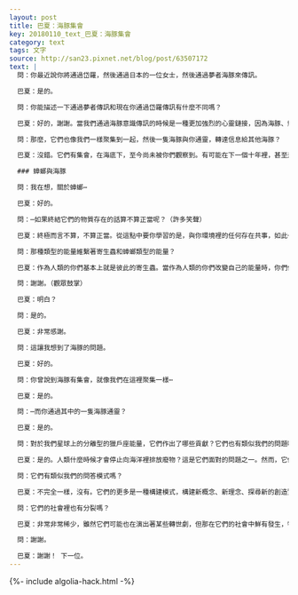 ```yaml
---
layout: post
title: 巴夏：海豚集會
key: 20180110_text_巴夏：海豚集會
category: text
tags: 文字
source: http://san23.pixnet.net/blog/post/63507172
text: |
  問：你最近說你將通過岱羅，然後通過日本的一位女士，然後通過夢者海豚來傳訊。

  巴夏：是的。

  問：你能描述一下通過夢者傳訊和現在你通過岱羅傳訊有什麼不同嗎？

  巴夏：好的，謝謝。當我們通過海豚意識傳訊的時候是一種更加強烈的心靈鏈接，因為海豚、鯨類、鯨魚，要比地球上的人類更加習慣於心電感應交流。所以，連接起來快得多，信息傳遞起來有效得多，其他鯨類從夢者海豚那裡接收到的信息要更加的密集。不過我們在這裡要談的是通過一隻海豚向其他鯨類傳遞信息，並最終與它們合作，在將來等你們學會如何與鯨類交流時，將信息從鯨類傳遞給人類。

  問：那麼，它們也像我們一樣聚集到一起，然後一隻海豚與你通靈，轉達信息給其他海豚？

  巴夏：沒錯。它們有集會，在海底下，至今尚未被你們觀察到。有可能在下一個十年裡，甚至是七年內，你們會發現一個這樣的集會；那時你們會震驚於海豚擁有這樣的社會結構，這是你們以前從未發現的。但它們經常舉行這類集會，不單單是為了我們與它們交流的目的，也為了許多其他的目的，你們對它們的社會以及它們的認知方式還有許多要瞭解的。但是你們將來會發現這些集會的，當它們允許你們發現的時候。

  ### 蟑螂與海豚

  問：我在想，關於蟑螂⋯

  巴夏：好的。

  問：⋯如果終結它們的物質存在的話算不算正當呢？（許多笑聲）

  巴夏：終極而言不算，不算正當。從這點中要你學習的是，與你環境裡的任何存在共事，如此一切才能和諧、同步性地協作，你在你需要在的地方，它們在它們需要在的地方。認識到彼此都在為整體的環境做著貢獻；你總是在正確的時間出現在正確的地點；你們永遠都不必發生內部之間的衝突。

  問：那種類型的能量維繫著寄生蟲和蟑螂類型的能量？

  巴夏：作為人類的你們基本上就是彼此的寄生蟲。當作為人類的你們改變自己的能量時，你們便會看見地球上所有動物的改變，因為它們基本上是在反映你們的寄生性和掠食性。獅子與綿羊共臥的理念就是一個直接的像徵性原型喻示，當你們馴服了自己能量中的好戰、衝突、掠食性，那麼這一點會在整個自然界反映出來，包括蟑螂在內。

  問：謝謝。（觀眾鼓掌）

  巴夏：明白？

  問：是的。

  巴夏：非常感謝。

  問：這讓我想到了海豚的問題。

  巴夏：好的。

  問：你曾說到海豚有集會，就像我們在這裡聚集一樣⋯

  巴夏：是的。

  問：⋯而你通過其中的一隻海豚通靈？

  巴夏：是的。

  問：對於我們星球上的分離型的獵戶座能量，它們作出了哪些貢獻？它們也有類似我們的問題嗎？⋯如我們集體性的恐懼，對不夠的恐懼，它們有問題要面對嗎？它們面對的問題是什麼類型的？

  巴夏：是的。人類什麼時候才會停止向海洋裡排放廢物？這是它們面對的問題之一。然而，它們沒有你們人類的那類恐懼，因為它們沒有把自己分割到那個樣子。但是它們在你們的夢中為你們每一個提供著幫助。它們的確害怕你們的夢魘，因為在與你們的夢境狀態打交道以幫助你們學習如何遊戲時，有時候它們會陷入你們的恐懼中，即呈現為你們噩夢裡的怪物的那種恐懼。它們有一點點恐懼自己會有一點兒太陷入你們的噩夢狀態，正如它們和你們整合時以及與你們在夢裡互動時的情況一樣。但它們願意經歷它，因為它們覺得這可以幫助你們釋放你們的一些恐懼。但的確有少數案例，不多，而是少數案例中有的海豚由於與人類的噩夢打交道而瘋掉了。

  問：它們有類似我們的問答模式嗎？

  巴夏：不完全一樣，沒有。它們的更多是一種構建模式，構建新概念、新理念、探尋新的創造實相的方向，更多是一種探索而不是問答模式。

  問：它們的社會裡也有分裂嗎？

  巴夏：非常非常稀少，雖然它們可能也在演出著某些轉世劇，但那在它們的社會中鮮有發生，特別是現在，更少了。謝謝你的提問。

  問：謝謝。

  巴夏：謝謝！ 下一位。
---
```


{%- include algolia-hack.html -%}
